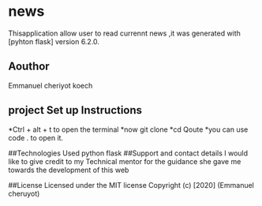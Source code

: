 # news

Thisapplication allow user to read currennt news  ,it  was generated with [pyhton flask] version 6.2.0.

## Aouthor

Emmanuel cheriyot koech

## project Set up Instructions
*Ctrl + alt + t to open the terminal
*now git clone 
*cd Qoute
*you can use code . to open it.

##Technologies Used
python flask
##Support and contact details
I would like to give credit to my Technical mentor for the guidance she gave me towards the development of this web

##License
Licensed under the MIT license Copyright (c) [2020] (Emmanuel cheruyot)

